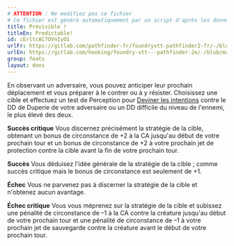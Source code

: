 ```yaml
---
# ATTENTION : Ne modifiez pas ce fichier
# Ce fichier est généré automatiquement par un script d'après les données du module Foundry VTT officiel et de sa traduction
title: Prévisible !
titleEn: Predictable!
id: cErltcAC7OVnIyO1
urlFr: https://gitlab.com/pathfinder-fr/foundryvtt-pathfinder2-fr/-/blob/master/data/feats/cErltcAC7OVnIyO1.htm
urlEn: https://gitlab.com/hooking/foundry-vtt---pathfinder-2e/-/blob/master/packs/data/feats.db/predictable.json
group: feats
layout: dons
---
```

En observant un adversaire, vous pouvez anticiper leur prochain déplacement et vous préparer à le contrer ou à y résister. Choisissez une cible et effectuez un test de Perception pour [Deviner les intentions](../actions/deviner-les-intentions.md) contre le DD de Duperie de votre adversaire ou un DD difficile du niveau de l'ennemi, le plus élevé des deux.

**Succès critique** Vous discernez précisément la stratégie de la cible, obtenant un bonus de circonstance de +2 à la CA jusqu'au début de votre prochain tour et un bonus de circonstance de +2 à votre prochain jet de protection contre la cible avant la fin de votre prochain tour.

**Succès** Vous déduisez l'idée générale de la stratégie de la cible ; comme succès critique mais le bonus de circonstance est seulement de +1.

**Échec** Vous ne parvenez pas à discerner la stratégie de la cible et n'obtenez aucun avantage.

**Échec critique** Vous vous méprenez sur la stratégie de la cible et subissez une pénalité de circonstance de –1 à la CA contre la créature jusqu'au début de votre prochain tour et une pénalité de circonstance de –1 à votre prochain jet de sauvegarde contre la créature avant le début de votre prochain tour.



